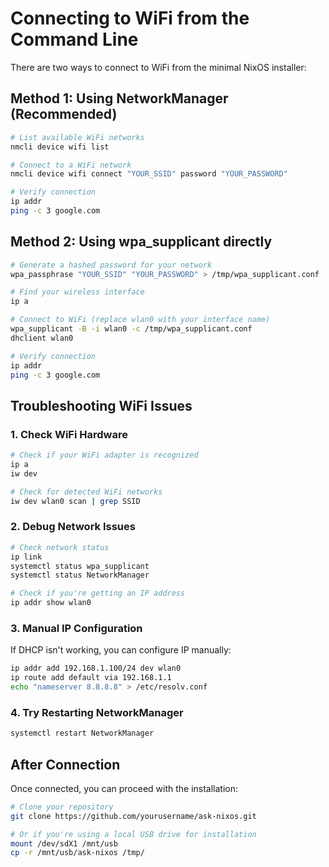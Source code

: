 # Connecting to WiFi from the Command Line

There are two ways to connect to WiFi from the minimal NixOS installer:

## Method 1: Using NetworkManager (Recommended)

```bash
# List available WiFi networks
nmcli device wifi list

# Connect to a WiFi network
nmcli device wifi connect "YOUR_SSID" password "YOUR_PASSWORD"

# Verify connection
ip addr
ping -c 3 google.com
```

## Method 2: Using wpa_supplicant directly

```bash
# Generate a hashed password for your network
wpa_passphrase "YOUR_SSID" "YOUR_PASSWORD" > /tmp/wpa_supplicant.conf

# Find your wireless interface
ip a

# Connect to WiFi (replace wlan0 with your interface name)
wpa_supplicant -B -i wlan0 -c /tmp/wpa_supplicant.conf
dhclient wlan0

# Verify connection
ip addr
ping -c 3 google.com
```

## Troubleshooting WiFi Issues

### 1. Check WiFi Hardware

```bash
# Check if your WiFi adapter is recognized
ip a
iw dev

# Check for detected WiFi networks
iw dev wlan0 scan | grep SSID
```

### 2. Debug Network Issues

```bash
# Check network status
ip link
systemctl status wpa_supplicant
systemctl status NetworkManager

# Check if you're getting an IP address
ip addr show wlan0
```

### 3. Manual IP Configuration

If DHCP isn't working, you can configure IP manually:

```bash
ip addr add 192.168.1.100/24 dev wlan0
ip route add default via 192.168.1.1
echo "nameserver 8.8.8.8" > /etc/resolv.conf
```

### 4. Try Restarting NetworkManager

```bash
systemctl restart NetworkManager
```

## After Connection

Once connected, you can proceed with the installation:

```bash
# Clone your repository
git clone https://github.com/yourusername/ask-nixos.git

# Or if you're using a local USB drive for installation
mount /dev/sdX1 /mnt/usb
cp -r /mnt/usb/ask-nixos /tmp/
``` 